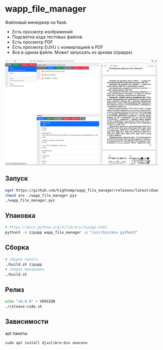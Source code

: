 # wapp_file_manager

Файловый менеджер на flask. 

- Есть просмотр изображений
- Подсветка кода тестовых файлов
- Есть просмотр PDF
- Есть просмотр DJVU с конвертацией в PDF
- Все в одном файле. Может запускать из архива (zipapps)

![](screenshots/2022-12-17_18-16.png)

## Запуск

```bash
wget https://github.com/hightemp/wapp_file_manager/releases/latest/download/wapp_file_manager.pyz
chmod a+x ./wapp_file_manager.pyz
./wapp_file_manager.pyz
```

## Упаковка

```bash
# https://docs.python.org/3/library/zipapp.html
python3 -m zipapp wapp_file_manager -p "/usr/bin/env python3"
```

## Сборка

```bash
# сборка пакета
./build.sh zipapp
# сборка бинарника
./build.sh
```

## Релиз

```bash
echo "v0.0.0" > VERSION
./release-code.sh
```

## Зависимости

apt пакеты

```
sudo apt install djvulibre-bin unoconv
```